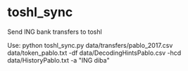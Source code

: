 # toshl_sync
Send ING bank transfers to toshl

Use:
python toshl_sync.py data/transfers/pablo_2017.csv data/token_pablo.txt -df data/DecodingHintsPablo.csv -hcd data/HistoryPablo.txt -a "ING diba"